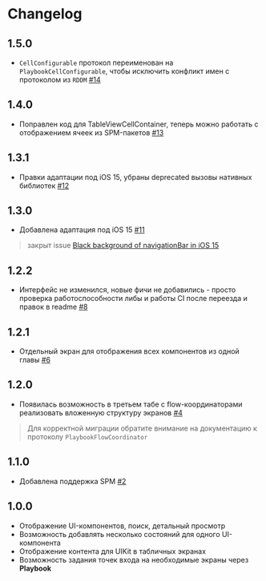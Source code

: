 # Changelog

## 1.5.0

- `CellConfigurable` протокол переименован на `PlaybookCellConfigurable`, чтобы исключить конфликт имен с протоколом из `RDDM` [#14](https://github.com/surfstudio/SurfPlaybook/pull/14)

## 1.4.0

- Поправлен код для TableViewCellContainer, теперь можно работать с отображением ячеек из SPM-пакетов [#13](https://github.com/surfstudio/SurfPlaybook/pull/13)

## 1.3.1

- Правки адаптации под iOS 15, убраны deprecated вызовы нативных библиотек [#12](https://github.com/surfstudio/SurfPlaybook/pull/12)

## 1.3.0

- Добавлена адаптация под iOS 15 [#11](https://github.com/surfstudio/SurfPlaybook/pull/11)

> закрыт issue [Black background of navigationBar in iOS 15](https://github.com/surfstudio/SurfPlaybook/issues/10)

## 1.2.2

- Интерфейс не изменился, новые фичи не добавились - просто проверка работоспособности либы и работы CI после переезда и правок в readme [#8](https://github.com/surfstudio/SurfPlaybook/pull/8)

## 1.2.1

- Отдельный экран для отображения всех компонентов из одной главы [#6](https://github.com/chausovSurfStudio/SurfPlaybook/pull/6)

## 1.2.0

- Появилась возможность в третьем табе с flow-координаторами реализовать вложенную структуру экранов [#4](https://github.com/chausovSurfStudio/SurfPlaybook/pull/4)

> Для корректной миграции обратите внимание на документацию к протоколу `PlaybookFlowCoordinator`

## 1.1.0

- Добавлена поддержка SPM [#2](https://github.com/chausovSurfStudio/SurfPlaybook/pull/2)

## 1.0.0

- Отображение UI-компонентов, поиск, детальный просмотр
- Возможность добавлять несколько состояний для одного UI-компонента
- Отображение контента для UIKit в табличных экранах
- Возможность задания точек входа на необходимые экраны через **Playbook**